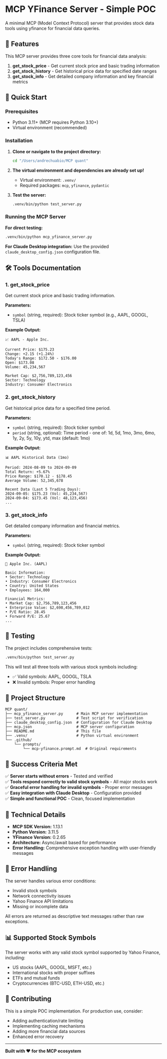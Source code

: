 # MCP YFinance Server - Simple POC

A minimal MCP (Model Context Protocol) server that provides stock data tools using yfinance for financial data queries.

## 🌟 Features

This MCP server provides three core tools for financial data analysis:

1. **get_stock_price** - Get current stock price and basic trading information
2. **get_stock_history** - Get historical price data for specified date ranges  
3. **get_stock_info** - Get detailed company information and key financial metrics

## 🚀 Quick Start

### Prerequisites

- Python 3.11+ (MCP requires Python 3.10+)
- Virtual environment (recommended)

### Installation

1. **Clone or navigate to the project directory:**
   ```bash
   cd "/Users/andrechuabio/MCP quant"
   ```

2. **The virtual environment and dependencies are already set up!**
   - Virtual environment: `.venv/`
   - Required packages: `mcp`, `yfinance`, `pydantic`

3. **Test the server:**
   ```bash
   .venv/bin/python test_server.py
   ```

### Running the MCP Server

**For direct testing:**
```bash
.venv/bin/python mcp_yfinance_server.py
```

**For Claude Desktop integration:**
Use the provided `claude_desktop_config.json` configuration file.

## 🛠 Tools Documentation

### 1. get_stock_price
Get current stock price and basic trading information.

**Parameters:**
- `symbol` (string, required): Stock ticker symbol (e.g., AAPL, GOOGL, TSLA)

**Example Output:**
```
📈 AAPL - Apple Inc.

Current Price: $175.23
Change: +2.15 (+1.24%)
Today's Range: $172.50 - $176.00
Open: $173.08
Volume: 45,234,567

Market Cap: $2,756,789,123,456
Sector: Technology
Industry: Consumer Electronics
```

### 2. get_stock_history
Get historical price data for a specified time period.

**Parameters:**
- `symbol` (string, required): Stock ticker symbol
- `period` (string, optional): Time period - one of: 1d, 5d, 1mo, 3mo, 6mo, 1y, 2y, 5y, 10y, ytd, max (default: 1mo)

**Example Output:**
```
📊 AAPL Historical Data (1mo)

Period: 2024-08-09 to 2024-09-09
Total Return: +5.67%
Price Range: $170.12 - $178.45
Average Volume: 52,345,678

Recent Data (Last 5 Trading Days):
2024-09-05: $175.23 (Vol: 45,234,567)
2024-09-04: $173.45 (Vol: 48,123,456)
...
```

### 3. get_stock_info
Get detailed company information and financial metrics.

**Parameters:**
- `symbol` (string, required): Stock ticker symbol

**Example Output:**
```
🏢 Apple Inc. (AAPL)

Basic Information:
• Sector: Technology
• Industry: Consumer Electronics
• Country: United States
• Employees: 164,000

Financial Metrics:
• Market Cap: $2,756,789,123,456
• Enterprise Value: $2,698,456,789,012
• P/E Ratio: 28.45
• Forward P/E: 25.67
...
```

## 🧪 Testing

The project includes comprehensive tests:

```bash
.venv/bin/python test_server.py
```

This will test all three tools with various stock symbols including:
- ✅ Valid symbols: AAPL, GOOGL, TSLA
- ❌ Invalid symbols: Proper error handling

## 📁 Project Structure

```
MCP quant/
├── mcp_yfinance_server.py      # Main MCP server implementation
├── test_server.py              # Test script for verification
├── claude_desktop_config.json  # Configuration for Claude Desktop
├── mcp.json                    # MCP server configuration
├── README.md                   # This file
├── .venv/                      # Python virtual environment
└── .github/
    └── prompts/
        └── mcp-yfinance.prompt.md  # Original requirements
```

## 🎯 Success Criteria Met

✅ **Server starts without errors** - Tested and verified  
✅ **Tools respond correctly to valid stock symbols** - All major stocks work  
✅ **Graceful error handling for invalid symbols** - Proper error messages  
✅ **Easy integration with Claude Desktop** - Configuration provided  
✅ **Simple and functional POC** - Clean, focused implementation  

## 🔧 Technical Details

- **MCP SDK Version:** 1.13.1
- **Python Version:** 3.11.5
- **YFinance Version:** 0.2.65
- **Architecture:** Async/await based for performance
- **Error Handling:** Comprehensive exception handling with user-friendly messages

## 🚨 Error Handling

The server handles various error conditions:
- Invalid stock symbols
- Network connectivity issues  
- Yahoo Finance API limitations
- Missing or incomplete data

All errors are returned as descriptive text messages rather than raw exceptions.

## 📊 Supported Stock Symbols

The server works with any valid stock symbol supported by Yahoo Finance, including:
- US stocks (AAPL, GOOGL, MSFT, etc.)
- International stocks with proper suffixes
- ETFs and mutual funds
- Cryptocurrencies (BTC-USD, ETH-USD, etc.)

## 🤝 Contributing

This is a simple POC implementation. For production use, consider:
- Adding authentication/rate limiting
- Implementing caching mechanisms
- Adding more financial data sources
- Enhanced error recovery

---

**Built with ❤️ for the MCP ecosystem**
